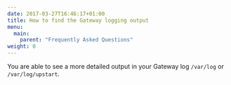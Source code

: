 ```yaml
---
date: 2017-03-27T16:46:17+01:00
title: How to find the Gateway logging output
menu:
  main:
    parent: "Frequently Asked Questions"
weight: 0
---
```


You are able to see a more detailed output in your Gateway log `/var/log` or `/var/log/upstart`.
